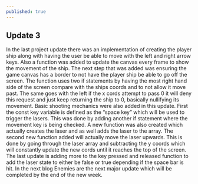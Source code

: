 ```yaml
---
published: true
---
```

## Update 3

In the last project update there was an implementation of creating the player ship along with having the user be able to move with the left and right arrow keys. Also a function was added to update the canvas every frame to show the movement of the ship. The next step that was added was ensuring the game canvas has a border to not have the player ship be able to go off the screen. The function uses two if statements by having the most right hand side of the screen compare with the ships coords and to not allow it move past. The same goes with the left if the x cords attempt to pass 0 it will deny this request and just keep returning the ship to 0, basically nullifying its movement. Basic shooting mechanics were also added in this update. First the const key variable is defined as the “space key” which will be used to trigger the lasers. This was done by adding another if statement where the movement key is being checked. A new function was also created which actually creates the laser and as well adds the laser to the array. The second new function added will actually move the laser upwards. This is done by going through the laser array and subtracting the y coords which will constantly update the new cords until it reaches the top of the screen. The last update is adding more to the key pressed and released function to add the laser state to either be false or true depending if the space bar is hit. In the next blog Enemies are the next major update which will be completed by the end of the new week.
